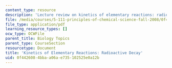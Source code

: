 ```yaml
---
content_type: resource
description: 'Lecture review on kinetics of elementary reactions: radioactive decay.'
file: /media/courses/5-111-principles-of-chemical-science-fall-2008/0f4426084bbaa06ae735102525e0a12b_bioex_lect32.pdf
file_type: application/pdf
learning_resource_types: []
ocw_type: OCWFile
parent_title: Biology Topics
parent_type: CourseSection
resourcetype: Document
title: 'Kinetics of Elementary Reactions: Radioactive Decay'
uid: 0f442608-4bba-a06a-e735-102525e0a12b
---
```

